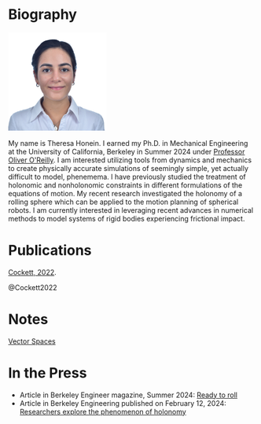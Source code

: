 # Biography

<img src="headshot31072024.jpg" width="200">

My name is Theresa Honein. I earned my Ph.D. in Mechanical Engineering at the University of California, Berkeley in Summer 2024 under [Professor Oliver O'Reilly](https://me.berkeley.edu/people/oliver-m-oreilly). I am interested utilizing tools from dynamics and mechanics to create physically accurate simulations of seemingly simple, yet actually difficult to model, phenemema. I have previously studied the treatment of holonomic and nonholonomic constraints in different formulations of the equations of motion. My recent research investigated the holonomy of a rolling sphere which can be applied to the motion planning of spherical robots. I am currently interested in leveraging recent advances in numerical methods to model systems of rigid bodies experiencing frictional impact.

# Publications

[Cockett, 2022](https://doi.org/10.5281/zenodo.6476040).

@Cockett2022

# Notes

[Vector Spaces](https://github.com/ThH00/ThH00.github.io/blob/main/vector-spaces.md)


# In the Press
- Article in Berkeley Engineer magazine, Summer 2024:  [Ready to roll](https://engineering.berkeley.edu/news/2024/05/ready-to-roll/)
- Article in Berkeley Engineering published on February 12, 2024: [Researchers explore the phenomenon of holonomy](https://engineering.berkeley.edu/news/2024/02/researchers-explore-the-phenomenon-of-holonomy/) 

<!-- 
Sections to add
# Publications

@honein2021gibbs

\bibentry{honein2021gibbs}
# Research Projects -->
